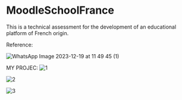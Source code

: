 # MoodleSchoolFrance
This is a technical assessment for the development of an educational platform of French origin.

Reference:

![WhatsApp Image 2023-12-19 at 11 49 45 (1)](https://github.com/Erickhrs/MoodleSchoolFrance/assets/106276135/fe41cad5-dbd3-42fa-85a5-600c417c33c4)


MY PROJEC:
![1](https://github.com/Erickhrs/MoodleSchoolFrance/assets/106276135/52db04a1-9ae5-4393-a005-896c5d25df41)

![2](https://github.com/Erickhrs/MoodleSchoolFrance/assets/106276135/b969c8cb-2f0e-4a80-a6af-d18fee523f97)

![3](https://github.com/Erickhrs/MoodleSchoolFrance/assets/106276135/07a5bee7-a081-4191-a84f-5963e2fb5ec8)



